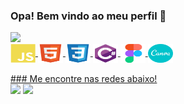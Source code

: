 ### Opa! Bem vindo ao meu perfil 🤙
 
<div>
<a href="https://github.com/Bianca-Paiva">
<img height="180em" src="https://github-readme-stats.vercel.app/api?username=Bianca-Paiva&show_icons=true&theme=toky…
<img height="180em" src="https://github-readme-stats.vercel.app/api/top-langs/?username=Bianca-Paiva&layout=compact&…
</div>
<div style="display: inline_block"><br>
<img align="center" alt="Js" height="30" width="40" src="https://raw.githubusercontent.com/devicons/devicon/master/icons/javascript/javascript-plain.svg">
<img align="center" alt="HTML" height="30" width="40" src="https://raw.githubusercontent.com/devicons/devicon/master/icons/html5/html5-original.svg">
<img align="center" alt="CSS" height="30" width="40" src="https://raw.githubusercontent.com/devicons/devicon/master/icons/css3/css3-original.svg">
<img align="center" alt="C#" height="30" width="40" src="https://raw.githubusercontent.com/devicons/devicon/master/icons/csharp/csharp-original.svg">
<img align="center" alt="Figma" height="30" width="40" src="https://raw.githubusercontent.com/devicons/devicon/master/icons/figma/figma-original.svg">
<img align="center" alt="Figma" height="30" width="40" src="https://raw.githubusercontent.com/devicons/devicon/master/icons/canva/canva-original.svg">
 
</div>
<br>
### Me encontre nas redes abaixo!
<div> 
<a href="https://www.instagram.com/_ggustav" target="_blank"><img src="https://img.shields.io/badge/-Instagram-%23E4405F?style=for-the-badge&logo=instagram&logoColor=white" target="_blank"></a>
<a href = "mailto:cgubarbosag1604@gmail.com"><img src="https://img.shields.io/badge/-Gmail-%23333?style=for-the-badge&logo=gmail&logoColor=white" target="_blank"></a>
</div>

